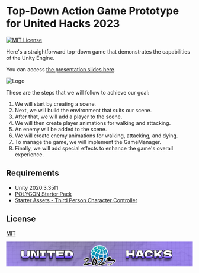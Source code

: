 # Top-Down Action Game Prototype for United Hacks 2023

[![MIT License](https://img.shields.io/badge/License-MIT-green.svg)](https://choosealicense.com/licenses/mit/)

Here's a straightforward top-down game that demonstrates the capabilities of the Unity Engine. 

You can access [the presentation slides here](https://docs.google.com/presentation/d/188ft-HibqBRxSYiJGdRto0xw3Bm-xDnbgAw-6wseuJ4).

![Logo](https://raw.githubusercontent.com/dmitry-ivashenko/stemist-hacks-top-down-prototype/main/preview.gif)

These are the steps that we will follow to achieve our goal:

1. We will start by creating a scene.
2. Next, we will build the environment that suits our scene.
3. After that, we will add a player to the scene.
4. We will then create player animations for walking and attacking.
5. An enemy will be added to the scene.
6. We will create enemy animations for walking, attacking, and dying.
7. To manage the game, we will implement the GameManager.
8. Finally, we will add special effects to enhance the game's overall experience.

## Requirements

- Unity 2020.3.35f1
- [POLYGON Starter Pack](https://assetstore.unity.com/packages/3d/props/polygon-starter-pack-low-poly-3d-art-by-synty-156819)
- [Starter Assets - Third Person Character Controller](https://assetstore.unity.com/packages/essentials/starter-assets-third-person-character-controller-urp-196526)


## License

[MIT](https://choosealicense.com/licenses/mit/)


![Logo](https://raw.githubusercontent.com/dmitry-ivashenko/united-hacks-top-down-prototype/main/logo.png)

